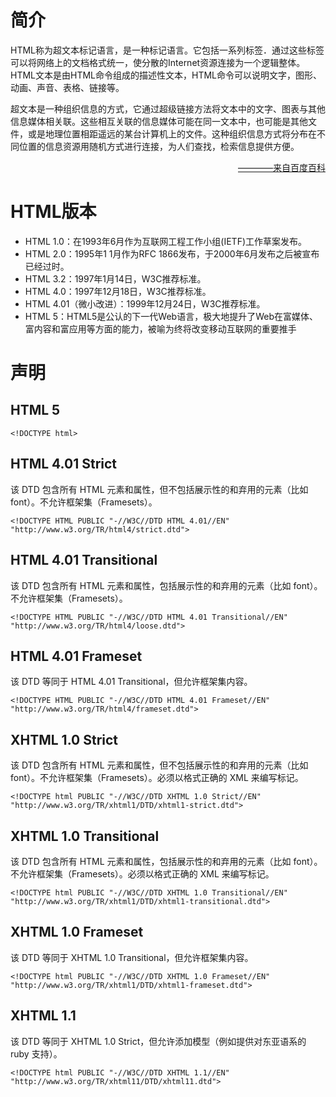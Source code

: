 <!--
 * @Author       : HyFun
 * @Date         : 2021-01-21 15:54:53
 * @Description  : 初识html
 * @LastEditors  : HyFun
 * @LastEditTime : 2021-01-22 17:15:59
-->

# 简介
HTML称为超文本标记语言，是一种标记语言。它包括一系列标签．通过这些标签可以将网络上的文档格式统一，使分散的Internet资源连接为一个逻辑整体。HTML文本是由HTML命令组成的描述性文本，HTML命令可以说明文字，图形、动画、声音、表格、链接等。 

超文本是一种组织信息的方式，它通过超级链接方法将文本中的文字、图表与其他信息媒体相关联。这些相互关联的信息媒体可能在同一文本中，也可能是其他文件，或是地理位置相距遥远的某台计算机上的文件。这种组织信息方式将分布在不同位置的信息资源用随机方式进行连接，为人们查找，检索信息提供方便。

<p style="text-align:right;"><a href="https://baike.baidu.com/item/HTML/97049?fr=aladdin">————来自百度百科</a></p>

# HTML版本
- HTML 1.0：在1993年6月作为互联网工程工作小组(IETF)工作草案发布。 
- HTML 2.0：1995年1 1月作为RFC 1866发布，于2000年6月发布之后被宣布已经过时。 
- HTML 3.2：1997年1月14日，W3C推荐标准。
- HTML 4.0：1997年12月18日，W3C推荐标准。 
- HTML 4.01（微小改进）：1999年12月24日，W3C推荐标准。 
- HTML 5：HTML5是公认的下一代Web语言，极大地提升了Web在富媒体、富内容和富应用等方面的能力，被喻为终将改变移动互联网的重要推手

# 声明

## HTML 5
```
<!DOCTYPE html>
```
## HTML 4.01 Strict
该 DTD 包含所有 HTML 元素和属性，但不包括展示性的和弃用的元素（比如 font）。不允许框架集（Framesets）。
```
<!DOCTYPE HTML PUBLIC "-//W3C//DTD HTML 4.01//EN" "http://www.w3.org/TR/html4/strict.dtd">
```
## HTML 4.01 Transitional
该 DTD 包含所有 HTML 元素和属性，包括展示性的和弃用的元素（比如 font）。不允许框架集（Framesets）。
```
<!DOCTYPE HTML PUBLIC "-//W3C//DTD HTML 4.01 Transitional//EN" "http://www.w3.org/TR/html4/loose.dtd">
```
## HTML 4.01 Frameset
该 DTD 等同于 HTML 4.01 Transitional，但允许框架集内容。
```
<!DOCTYPE HTML PUBLIC "-//W3C//DTD HTML 4.01 Frameset//EN" "http://www.w3.org/TR/html4/frameset.dtd">
```
## XHTML 1.0 Strict
该 DTD 包含所有 HTML 元素和属性，但不包括展示性的和弃用的元素（比如 font）。不允许框架集（Framesets）。必须以格式正确的 XML 来编写标记。
```
<!DOCTYPE html PUBLIC "-//W3C//DTD XHTML 1.0 Strict//EN" "http://www.w3.org/TR/xhtml1/DTD/xhtml1-strict.dtd">
```
## XHTML 1.0 Transitional
该 DTD 包含所有 HTML 元素和属性，包括展示性的和弃用的元素（比如 font）。不允许框架集（Framesets）。必须以格式正确的 XML 来编写标记。
```
<!DOCTYPE html PUBLIC "-//W3C//DTD XHTML 1.0 Transitional//EN" "http://www.w3.org/TR/xhtml1/DTD/xhtml1-transitional.dtd">
```

## XHTML 1.0 Frameset
该 DTD 等同于 XHTML 1.0 Transitional，但允许框架集内容。
```
<!DOCTYPE html PUBLIC "-//W3C//DTD XHTML 1.0 Frameset//EN" "http://www.w3.org/TR/xhtml1/DTD/xhtml1-frameset.dtd">
```
## XHTML 1.1
该 DTD 等同于 XHTML 1.0 Strict，但允许添加模型（例如提供对东亚语系的 ruby 支持）。
```
<!DOCTYPE html PUBLIC "-//W3C//DTD XHTML 1.1//EN" "http://www.w3.org/TR/xhtml11/DTD/xhtml11.dtd">
```
